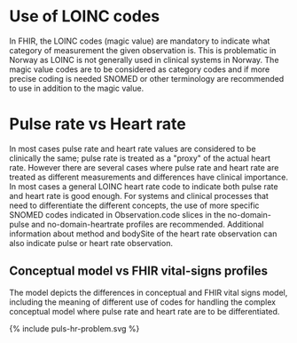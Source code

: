 # Use of LOINC codes

In FHIR, the LOINC codes (magic value) are mandatory to indicate what category of measurement the given observation is. This is problematic in Norway as LOINC is not generally used in clinical systems in Norway. The magic value codes are to be considered as category codes and if more precise coding is needed SNOMED or other terminology are recommended to use in addition to the magic value.  

# Pulse rate vs Heart rate

In most cases pulse rate and heart rate values are considered to be clinically the same; pulse rate is treated as a "proxy" of the actual heart rate. However there are several cases where pulse rate and heart rate are treated as different measurements and differences have clinical importance. In most cases a general LOINC heart rate code to indicate both pulse rate and heart rate is good enough. For systems and clinical processes that need to differentiate the different concepts, the use of more specific SNOMED codes indicated in Observation.code slices in the no-domain-pulse and no-domain-heartrate profiles are recommended. Additional information about method and bodySite of the heart rate observation can also indicate pulse or heart rate observation.

## Conceptual model vs FHIR vital-signs profiles

The model depicts the differences in conceptual and FHIR vital signs model, including the meaning of different use of codes for handling the complex conceptual model where pulse rate and heart rate are to be differentiated.

<div>{% include puls-hr-problem.svg %}</div>
